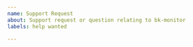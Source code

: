 ```yaml
---
name: Support Request
about: Support request or question relating to bk-monitor
labels: help wanted

---
```


<!--
STOP -- PLEASE READ!

GitHub is not the right place for support requests.
-->